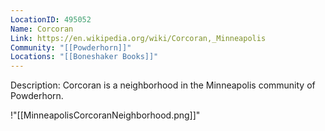 ```yaml
---
LocationID: 495052
Name: Corcoran
Link: https://en.wikipedia.org/wiki/Corcoran,_Minneapolis 
Community: "[[Powderhorn]]"
Locations: "[[Boneshaker Books]]"
---
```


Description:
Corcoran is a neighborhood in the Minneapolis community of Powderhorn.

!"[[MinneapolisCorcoranNeighborhood.png]]"
